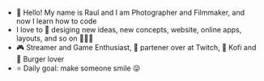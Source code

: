 - 👋 Hello! My name is Raul and I am Photographer and Filmmaker, and now I learn how to code
- I love to 🎨 desiging new ideas, new concepts, website, online apps, layouts, and so on 🧑🏻‍🎨
- 🎮 Streamer and Game Enthusiast, 💜 partener over at Twitch, 🥤 Kofi and 🍔 Burger lover
- ⭐️ Daily goal: make someone smile 😜

<!---
raulpop8/raulpop8 is a ✨ special ✨ repository because its `README.md` (this file) appears on your GitHub profile.
You can click the Preview link to take a look at your changes.
--->
